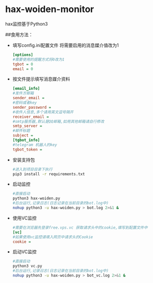 # hax-woiden-monitor

hax监控基于Python3

##食用方法：

* 填写config.ini配置文件
  将需要启用的消息媒介值改为1

  ```ini
  [options]
  #需要使用的提醒方式将0改为1
  tgbot = 0
  email = 0
  ```
* 按文件提示填写消息媒介资料

  ```ini
  [email_info]
  #发件方邮箱
  sender_email =
  #密码或者key
  sender_password =
  #收件人信息,多个请用英文逗号隔开
  receiver_email =
  #smtp服务器,默认是QQ邮箱,如用其他邮箱请自行修改
  smtp_server =
  #邮件标题
  subject = 
  [tgbot_info]
  #telegram 机器人的key
  tgbot_token = 
  ```
* 安装支持包

  ```bash
  #进入到项目目录下执行
  pip3 install -r requirements.txt
  ```
* 启动监控

  ```bash
  #直接启动
  python3 hax-woiden.py
  #后台运行,记录日志(日志记录在当前目录的bot.log中)
  nohup python3 -u hax-woiden.py > bot.log 2>&1 &
  ```
* 使用VC监控

  ```ini
  #需要在浏览器先登录free.vps.vc 获取请求头中的cookie,填写到配置文件中
  [vc]
  #如果使用vc监控请填入网页中请求头的Cookie
  cookie =
  ```
* 启动VC监控

  ```bash
  #直接启动
  python3 vc.py
  #后台运行,记录日志(日志记录在当前目录的bot.log中)
  nohup python3 -u hax-woiden.py > bot_vc.log 2>&1 &
  ```
